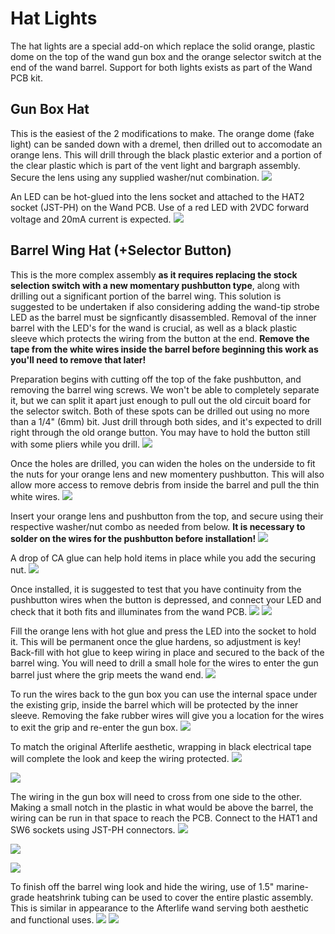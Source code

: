 # Hat Lights

The hat lights are a special add-on which replace the solid orange, plastic dome on the top of the wand gun box and the orange selector switch at the end of the wand barrel. Support for both lights exists as part of the Wand PCB kit.

## Gun Box Hat

This is the easiest of the 2 modifications to make. The orange dome (fake light) can be sanded down with a dremel, then drilled out to accomodate an orange lens. This will drill through the black plastic exterior and a portion of the clear plastic which is part of the vent light and bargraph assembly. Secure the lens using any supplied washer/nut combination.
![](images/Hat_Gun1.jpg)

An LED can be hot-glued into the lens socket and attached to the HAT2 socket (JST-PH) on the Wand PCB. Use of a red LED with 2VDC forward voltage and 20mA current is expected.
![](images/Hat_Gun2.jpg)

## Barrel Wing Hat (+Selector Button)

This is the more complex assembly **as it requires replacing the stock selection switch with a new momentary pushbutton type**, along with drilling out a significant portion of the barrel wing. This solution is suggested to be undertaken if also considering adding the wand-tip strobe LED as the barrel must be signficantly disassembled. Removal of the inner barrel with the LED's for the wand is crucial, as well as a black plastic sleeve which protects the wiring from the button at the end. **Remove the tape from the white wires inside the barrel before beginning this work as you'll need to remove that later!**

Preparation begins with cutting off the top of the fake pushbutton, and removing the barrel wing screws. We won't be able to completely separate it, but we can split it apart just enough to pull out the old circuit board for the selector switch. Both of these spots can be drilled out using no more than a 1/4" (6mm) bit. Just drill through both sides, and it's expected to drill right through the old orange button. You may have to hold the button still with some pliers while you drill.
![](images/Hat_Barrel_Top1.jpg)

Once the holes are drilled, you can widen the holes on the underside to fit the nuts for your orange lens and new momentery pushbutton. This will also allow more access to remove debris from inside the barrel and pull the thin white wires.
![](images/Hat_Barrel_Under1.jpg)

Insert your orange lens and pushbutton from the top, and secure using their respective washer/nut combo as needed from below. **It is necessary to solder on the wires for the pushbutton before installation!**
![](images/Hat_Barrel_Top2.jpg)

A drop of CA glue can help hold items in place while you add the securing nut.
![](images/Hat_Barrel_Under2.jpg)

Once installed, it is suggested to test that you have continuity from the pushbutton wires when the button is depressed, and connect your LED and check that it both fits and illuminates from the wand PCB.
![](images/Hat_Barrel_Top3.jpg)
![](images/Hat_Barrel_Under3.jpg)

Fill the orange lens with hot glue and press the LED into the socket to hold it. This will be permanent once the glue hardens, so adjustment is key! Back-fill with hot glue to keep wiring in place and secured to the back of the barrel wing. You will need to drill a small hole for the wires to enter the gun barrel just where the grip meets the wand end.
![](images/Hat_Barrel_Under4.jpg)

To run the wires back to the gun box you can use the internal space under the existing grip, inside the barrel which will be protected by the inner sleeve. Removing the fake rubber wires will give you a location for the wires to exit the grip and re-enter the gun box.
![](images/Hat_Grip_Exit.jpg)

To match the original Afterlife aesthetic, wrapping in black electrical tape will complete the look and keep the wiring protected.
![](images/Hat_Grip_Wrap1.jpg)

![](images/Hat_Grip_Wrap2.jpg)

The wiring in the gun box will need to cross from one side to the other. Making a small notch in the plastic in what would be above the barrel, the wiring can be run in that space to reach the PCB. Connect to the HAT1 and SW6 sockets using JST-PH connectors.
![](images/Hat_Wiring1.jpg)

![](images/Hat_Wiring2.jpg)

![](images/Hat_Wiring3.jpg)

To finish off the barrel wing look and hide the wiring, use of 1.5" marine-grade heatshrink tubing can be used to cover the entire plastic assembly. This is similar in appearance to the Afterlife wand serving both aesthetic and functional uses.
![](images/Hat_Barrel_Top4.jpg)
![](images/Hat_Barrel_Under5.jpg)